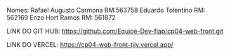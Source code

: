 Nomes: 
Rafael Augusto Carmona RM:563758
Eduardo Tolentino RM: 562169
Enzo Hort Ramos RM: 561872

LINK DO GIT HUB: https://github.com/Equipe-Dev-fiap/cp04-web-front.git

LINK DO VERCEL: https://cp04-web-front-tjjy.vercel.app/